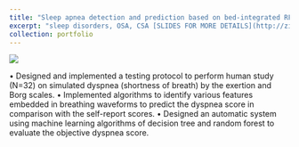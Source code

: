 ```yaml
---
title: "Sleep apnea detection and prediction based on bed-integrated RF sensor "
excerpt: "sleep disorders, OSA, CSA [SLIDES FOR MORE DETAILS](http://zijingzhang1997.github.io/files/sleep/sleep_study_intro.pdf) <br/><img src='/images/ROG/ROG.gif'>"
collection: portfolio
---
```


<img src='/images/ROG/ROG.gif'>  <br/>

•	Designed and implemented a testing protocol to perform human study (N=32) on simulated dyspnea (shortness of breath) by the exertion and Borg scales.
•	Implemented algorithms to identify various features embedded in breathing waveforms to predict the dyspnea score in comparison with the self-report scores.
•	Designed an automatic system using machine learning algorithms of decision tree and random forest to evaluate the objective dyspnea score.
  
